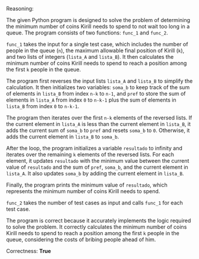 Reasoning: 

The given Python program is designed to solve the problem of determining the minimum number of coins Kirill needs to spend to not wait too long in a queue. The program consists of two functions: `func_1` and `func_2`. 

`func_1` takes the input for a single test case, which includes the number of people in the queue (`n`), the maximum allowable final position of Kirill (`k`), and two lists of integers (`lista_A` and `lista_B`). It then calculates the minimum number of coins Kirill needs to spend to reach a position among the first `k` people in the queue.

The program first reverses the input lists `lista_A` and `lista_B` to simplify the calculation. It then initializes two variables: `soma_b` to keep track of the sum of elements in `lista_B` from index `n-k` to `n-1`, and `pref` to store the sum of elements in `lista_A` from index `0` to `n-k-1` plus the sum of elements in `lista_B` from index `0` to `n-k-1`.

The program then iterates over the first `n-k` elements of the reversed lists. If the current element in `lista_A` is less than the current element in `lista_B`, it adds the current sum of `soma_b` to `pref` and resets `soma_b` to `0`. Otherwise, it adds the current element in `lista_B` to `soma_b`.

After the loop, the program initializes a variable `resultado` to infinity and iterates over the remaining `k` elements of the reversed lists. For each element, it updates `resultado` with the minimum value between the current value of `resultado` and the sum of `pref`, `soma_b`, and the current element in `lista_A`. It also updates `soma_b` by adding the current element in `lista_B`.

Finally, the program prints the minimum value of `resultado`, which represents the minimum number of coins Kirill needs to spend.

`func_2` takes the number of test cases as input and calls `func_1` for each test case.

The program is correct because it accurately implements the logic required to solve the problem. It correctly calculates the minimum number of coins Kirill needs to spend to reach a position among the first `k` people in the queue, considering the costs of bribing people ahead of him.

Correctness: **True**